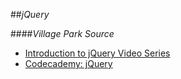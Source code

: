 ##_jQuery_

####_Village Park Source_

- [Introduction to jQuery Video Series](http://villageparksource.com/introduction-to-jquery/)
- [Codecademy: jQuery](http://www.codecademy.com/tracks/jquery)
